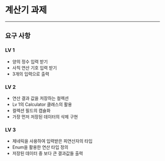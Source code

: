# 계산기 과제

---

## 요구 사항

### LV 1

- 양의 정수 입력 받기
- 사칙 연산 기호 입력 받기
- 3개의 입력으로 출력

### LV 2

- 연산 결과 값을 저장하는 컬렉션
- Lv 1의 Calculator 클래스의 활용
- 컬렉션 필드의 캡슐화
- 가장 먼저 저장된 데이터의 삭제 구현

### LV 3

- 제네릭을 사용하여 입력받은 피연산자의 타입
- Enum을 활용한 연산 타입 정의
- 저장된 데이터 중 보다 큰 결과값들 출력

